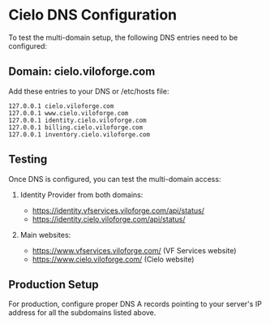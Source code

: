 # Cielo DNS Configuration

To test the multi-domain setup, the following DNS entries need to be configured:

## Domain: cielo.viloforge.com

Add these entries to your DNS or /etc/hosts file:

```
127.0.0.1 cielo.viloforge.com
127.0.0.1 www.cielo.viloforge.com
127.0.0.1 identity.cielo.viloforge.com
127.0.0.1 billing.cielo.viloforge.com
127.0.0.1 inventory.cielo.viloforge.com
```

## Testing

Once DNS is configured, you can test the multi-domain access:

1. Identity Provider from both domains:
   - https://identity.vfservices.viloforge.com/api/status/
   - https://identity.cielo.viloforge.com/api/status/

2. Main websites:
   - https://www.vfservices.viloforge.com/ (VF Services website)
   - https://www.cielo.viloforge.com/ (Cielo website)

## Production Setup

For production, configure proper DNS A records pointing to your server's IP address for all the subdomains listed above.